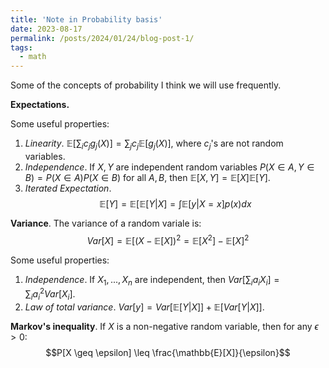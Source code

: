 ```yaml
---
title: 'Note in Probability basis'
date: 2023-08-17
permalink: /posts/2024/01/24/blog-post-1/
tags:
  - math
---
```


Some of the concepts of probability I think we will use frequently.

**Expectations.** 

Some useful properties:

1. *Linearity*. $\mathbb{E}[\sum_i c_jg_j(X)] = \sum_j c_j \mathbb{E}[g_j(X)]$, where $c_j$'s are not random variables.
2. *Independence*. If $X, Y$ are independent random variables $P(X \in A, Y \in B) = P(X \in A) P(X\in B)$ for all $A, B$, then $\mathbb{E}[X, Y] = \mathbb{E}[X] \mathbb{E}[Y]$.
3. *Iterated Expectation*.
$$\mathbb{E}[Y] = \mathbb{E}[\mathbb{E}[Y |X] = \int{\mathbb{E}[y |X = x]p(x)dx}$$ 

**Variance**.
The variance of a random variale is:
$$Var[X] = \mathbb{E}[(X - \mathbb{E}[X])^2 = \mathbb{E}[X^2] - {\mathbb{E}[X]}^2$$

Some useful properties:
1. *Independence*. If $X_1, ..., X_n$ are independent, then $Var[\sum_i a_iX_i] = \sum_i a_i^2 Var[X_i]$.
2. *Law of total variance*. 
$Var[y] = Var[\mathbb{E}[Y|X]] + \mathbb{E}[Var[Y|X]]$.


**Markov's inequality**. If $X$ is a non-negative random variable, then for any $\epsilon > 0$: 
$$P[X \geq \epsilon] \leq \frac{\mathbb{E}[X]}{\epsilon}$$




